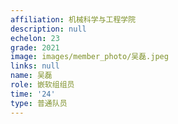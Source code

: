 ```yaml
---
affiliation: 机械科学与工程学院
description: null
echelon: 23
grade: 2021
image: images/member_photo/吴磊.jpeg
links: null
name: 吴磊
role: 嵌软组组员
time: '24'
type: 普通队员
---
```

